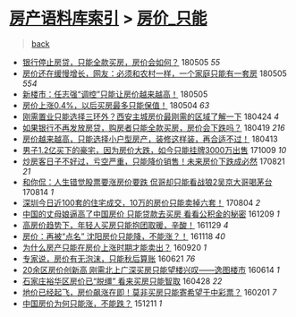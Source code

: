 [房产语料库索引](../../README.md)  > [房价_只能](房价_只能.md)
====
> [back](../README.md)

- [银行停止房贷，只能全款买房，房价会如何？](http://jkwz.applinzi.com/ittc/7099627645090399239.html#%E9%93%B6%E8%A1%8C%E5%81%9C%E6%AD%A2%E6%88%BF%E8%B4%B7%EF%BC%8C%E5%8F%AA%E8%83%BD%E5%85%A8%E6%AC%BE%E4%B9%B0%E6%88%BF%EF%BC%8C%E6%88%BF%E4%BB%B7%E4%BC%9A%E5%A6%82%E4%BD%95%EF%BC%9F) 180505 *55* 
- [房价还在缓慢增长，网友：必须和农村一样，一个家庭只能有一套房](http://jkwz.applinzi.com/ittc/7099586445780190219.html#%E6%88%BF%E4%BB%B7%E8%BF%98%E5%9C%A8%E7%BC%93%E6%85%A2%E5%A2%9E%E9%95%BF%EF%BC%8C%E7%BD%91%E5%8F%8B%EF%BC%9A%E5%BF%85%E9%A1%BB%E5%92%8C%E5%86%9C%E6%9D%91%E4%B8%80%E6%A0%B7%EF%BC%8C%E4%B8%80%E4%B8%AA%E5%AE%B6%E5%BA%AD%E5%8F%AA%E8%83%BD%E6%9C%89%E4%B8%80%E5%A5%97%E6%88%BF) 180505 *554* 
- [新楼市：任志强“调控”只能让房价越来越高！](http://jkwz.applinzi.com/ittc/7099523502191412241.html#%E6%96%B0%E6%A5%BC%E5%B8%82%EF%BC%9A%E4%BB%BB%E5%BF%97%E5%BC%BA%E2%80%9C%E8%B0%83%E6%8E%A7%E2%80%9D%E5%8F%AA%E8%83%BD%E8%AE%A9%E6%88%BF%E4%BB%B7%E8%B6%8A%E6%9D%A5%E8%B6%8A%E9%AB%98%EF%BC%81) 180505  
- [房价上涨0.4%，以后买房最多只能保值！](http://jkwz.applinzi.com/ittc/7099275467570021386.html#%E6%88%BF%E4%BB%B7%E4%B8%8A%E6%B6%A80.4%25%EF%BC%8C%E4%BB%A5%E5%90%8E%E4%B9%B0%E6%88%BF%E6%9C%80%E5%A4%9A%E5%8F%AA%E8%83%BD%E4%BF%9D%E5%80%BC%EF%BC%81) 180504 *63* 
- [刚需置业只能选择三环外？西安主城房价最刚需的区域了解一下](http://jkwz.applinzi.com/ittc/7095470515567461386.html#%E5%88%9A%E9%9C%80%E7%BD%AE%E4%B8%9A%E5%8F%AA%E8%83%BD%E9%80%89%E6%8B%A9%E4%B8%89%E7%8E%AF%E5%A4%96%EF%BC%9F%E8%A5%BF%E5%AE%89%E4%B8%BB%E5%9F%8E%E6%88%BF%E4%BB%B7%E6%9C%80%E5%88%9A%E9%9C%80%E7%9A%84%E5%8C%BA%E5%9F%9F%E4%BA%86%E8%A7%A3%E4%B8%80%E4%B8%8B) 180424 *4* 
- [如果银行不再发放房贷，购房者只能全款买房，房价会下跌吗？](http://jkwz.applinzi.com/ittc/7093828825442157575.html#%E5%A6%82%E6%9E%9C%E9%93%B6%E8%A1%8C%E4%B8%8D%E5%86%8D%E5%8F%91%E6%94%BE%E6%88%BF%E8%B4%B7%EF%BC%8C%E8%B4%AD%E6%88%BF%E8%80%85%E5%8F%AA%E8%83%BD%E5%85%A8%E6%AC%BE%E4%B9%B0%E6%88%BF%EF%BC%8C%E6%88%BF%E4%BB%B7%E4%BC%9A%E4%B8%8B%E8%B7%8C%E5%90%97%EF%BC%9F) 180419 *216* 
- [房价越来越高，只能选择小户型房产，装修这样装，再合适不过！](http://jkwz.applinzi.com/ittc/7091571032152605712.html#%E6%88%BF%E4%BB%B7%E8%B6%8A%E6%9D%A5%E8%B6%8A%E9%AB%98%EF%BC%8C%E5%8F%AA%E8%83%BD%E9%80%89%E6%8B%A9%E5%B0%8F%E6%88%B7%E5%9E%8B%E6%88%BF%E4%BA%A7%EF%BC%8C%E8%A3%85%E4%BF%AE%E8%BF%99%E6%A0%B7%E8%A3%85%EF%BC%8C%E5%86%8D%E5%90%88%E9%80%82%E4%B8%8D%E8%BF%87%EF%BC%81) 180413  
- [男子1.2亿买下的豪宅，因为房价大跌，如今只能挂牌3000万出售](http://jkwz.applinzi.com/ittc/7022418503431357457.html#%E7%94%B7%E5%AD%901.2%E4%BA%BF%E4%B9%B0%E4%B8%8B%E7%9A%84%E8%B1%AA%E5%AE%85%EF%BC%8C%E5%9B%A0%E4%B8%BA%E6%88%BF%E4%BB%B7%E5%A4%A7%E8%B7%8C%EF%BC%8C%E5%A6%82%E4%BB%8A%E5%8F%AA%E8%83%BD%E6%8C%82%E7%89%8C3000%E4%B8%87%E5%87%BA%E5%94%AE) 171009 *10* 
- [炒房客日子不好过，亏空严重，只能降价销售！未来房价下跌成必然](http://jkwz.applinzi.com/ittc/7004208609377125392.html#%E7%82%92%E6%88%BF%E5%AE%A2%E6%97%A5%E5%AD%90%E4%B8%8D%E5%A5%BD%E8%BF%87%EF%BC%8C%E4%BA%8F%E7%A9%BA%E4%B8%A5%E9%87%8D%EF%BC%8C%E5%8F%AA%E8%83%BD%E9%99%8D%E4%BB%B7%E9%94%80%E5%94%AE%EF%BC%81%E6%9C%AA%E6%9D%A5%E6%88%BF%E4%BB%B7%E4%B8%8B%E8%B7%8C%E6%88%90%E5%BF%85%E7%84%B6) 170821 *21* 
- [和你侃：人生错觉股票要涨房价要跌 侃哥却只能看战狼2吴京大哥喝茅台](http://jkwz.applinzi.com/ittc/7001775165330162704.html#%E5%92%8C%E4%BD%A0%E4%BE%83%EF%BC%9A%E4%BA%BA%E7%94%9F%E9%94%99%E8%A7%89%E8%82%A1%E7%A5%A8%E8%A6%81%E6%B6%A8%E6%88%BF%E4%BB%B7%E8%A6%81%E8%B7%8C+%E4%BE%83%E5%93%A5%E5%8D%B4%E5%8F%AA%E8%83%BD%E7%9C%8B%E6%88%98%E7%8B%BC2%E5%90%B4%E4%BA%AC%E5%A4%A7%E5%93%A5%E5%96%9D%E8%8C%85%E5%8F%B0) 170814 *1* 
- [深圳今日近100套的住宅成交，10万的房价只能卖掉六套！](http://jkwz.applinzi.com/ittc/6997909166180795409.html#%E6%B7%B1%E5%9C%B3%E4%BB%8A%E6%97%A5%E8%BF%91100%E5%A5%97%E7%9A%84%E4%BD%8F%E5%AE%85%E6%88%90%E4%BA%A4%EF%BC%8C10%E4%B8%87%E7%9A%84%E6%88%BF%E4%BB%B7%E5%8F%AA%E8%83%BD%E5%8D%96%E6%8E%89%E5%85%AD%E5%A5%97%EF%BC%81) 170804 *2* 
- [中国的丈母娘逼高了中国房价 只能贷款去买房 看看公积金的秘密](http://jkwz.applinzi.com/ittc/6905958083976496132.html#%E4%B8%AD%E5%9B%BD%E7%9A%84%E4%B8%88%E6%AF%8D%E5%A8%98%E9%80%BC%E9%AB%98%E4%BA%86%E4%B8%AD%E5%9B%BD%E6%88%BF%E4%BB%B7+%E5%8F%AA%E8%83%BD%E8%B4%B7%E6%AC%BE%E5%8E%BB%E4%B9%B0%E6%88%BF+%E7%9C%8B%E7%9C%8B%E5%85%AC%E7%A7%AF%E9%87%91%E7%9A%84%E7%A7%98%E5%AF%86) 161209 *1* 
- [高房价趋势下，年轻人买房只能抱团取暖，辛酸！](http://jkwz.applinzi.com/ittc/6905827499954406405.html#%E9%AB%98%E6%88%BF%E4%BB%B7%E8%B6%8B%E5%8A%BF%E4%B8%8B%EF%BC%8C%E5%B9%B4%E8%BD%BB%E4%BA%BA%E4%B9%B0%E6%88%BF%E5%8F%AA%E8%83%BD%E6%8A%B1%E5%9B%A2%E5%8F%96%E6%9A%96%EF%BC%8C%E8%BE%9B%E9%85%B8%EF%BC%81) 161129 *4* 
- [房价：再被“点名” 沈阳房价只能降，不能涨？！](http://jkwz.applinzi.com/ittc/6901862656230556677.html#%E6%88%BF%E4%BB%B7%EF%BC%9A%E5%86%8D%E8%A2%AB%E2%80%9C%E7%82%B9%E5%90%8D%E2%80%9D+%E6%B2%88%E9%98%B3%E6%88%BF%E4%BB%B7%E5%8F%AA%E8%83%BD%E9%99%8D%EF%BC%8C%E4%B8%8D%E8%83%BD%E6%B6%A8%EF%BC%9F%EF%BC%81) 161118 *40* 
- [为什么房产只能在房价上涨时期才能卖出？](http://jkwz.applinzi.com/ittc/6879964645787436037.html#%E4%B8%BA%E4%BB%80%E4%B9%88%E6%88%BF%E4%BA%A7%E5%8F%AA%E8%83%BD%E5%9C%A8%E6%88%BF%E4%BB%B7%E4%B8%8A%E6%B6%A8%E6%97%B6%E6%9C%9F%E6%89%8D%E8%83%BD%E5%8D%96%E5%87%BA%EF%BC%9F) 160920 *1* 
- [专家说，房价有无泡沫，只能秋后算账](http://jkwz.applinzi.com/ittc/6846129821297673220.html#%E4%B8%93%E5%AE%B6%E8%AF%B4%EF%BC%8C%E6%88%BF%E4%BB%B7%E6%9C%89%E6%97%A0%E6%B3%A1%E6%B2%AB%EF%BC%8C%E5%8F%AA%E8%83%BD%E7%A7%8B%E5%90%8E%E7%AE%97%E8%B4%A6) 160621 *76* 
- [20余区房价创新高 刚需北上广深买房只能望楼兴叹——逸图楼市](http://jkwz.applinzi.com/ittc/6843592782635353092.html#20%E4%BD%99%E5%8C%BA%E6%88%BF%E4%BB%B7%E5%88%9B%E6%96%B0%E9%AB%98+%E5%88%9A%E9%9C%80%E5%8C%97%E4%B8%8A%E5%B9%BF%E6%B7%B1%E4%B9%B0%E6%88%BF%E5%8F%AA%E8%83%BD%E6%9C%9B%E6%A5%BC%E5%85%B4%E5%8F%B9%E2%80%94%E2%80%94%E9%80%B8%E5%9B%BE%E6%A5%BC%E5%B8%82) 160614 *1* 
- [石家庄裕华区房价已“脱缰” 看来买房只能智取](http://jkwz.applinzi.com/ittc/6826126025196831749.html#%E7%9F%B3%E5%AE%B6%E5%BA%84%E8%A3%95%E5%8D%8E%E5%8C%BA%E6%88%BF%E4%BB%B7%E5%B7%B2%E2%80%9C%E8%84%B1%E7%BC%B0%E2%80%9D+%E7%9C%8B%E6%9D%A5%E4%B9%B0%E6%88%BF%E5%8F%AA%E8%83%BD%E6%99%BA%E5%8F%96) 160428 *22* 
- [地价已经起飞，房价飙涨在即！莫非买房只能寄希望于中彩票？](http://jkwz.applinzi.com/ittc/6793874227484689412.html#%E5%9C%B0%E4%BB%B7%E5%B7%B2%E7%BB%8F%E8%B5%B7%E9%A3%9E%EF%BC%8C%E6%88%BF%E4%BB%B7%E9%A3%99%E6%B6%A8%E5%9C%A8%E5%8D%B3%EF%BC%81%E8%8E%AB%E9%9D%9E%E4%B9%B0%E6%88%BF%E5%8F%AA%E8%83%BD%E5%AF%84%E5%B8%8C%E6%9C%9B%E4%BA%8E%E4%B8%AD%E5%BD%A9%E7%A5%A8%EF%BC%9F) 160201 *7* 
- [中国房价为何只能涨，不能跌？](http://jkwz.applinzi.com/ittc/6774481705595569156.html#%E4%B8%AD%E5%9B%BD%E6%88%BF%E4%BB%B7%E4%B8%BA%E4%BD%95%E5%8F%AA%E8%83%BD%E6%B6%A8%EF%BC%8C%E4%B8%8D%E8%83%BD%E8%B7%8C%EF%BC%9F) 151211 *1* 
